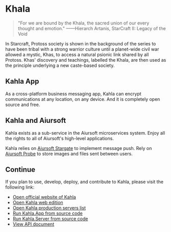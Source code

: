 # Khala

>"For we are bound by the Khala, the sacred union of our every thought and emotion."
>——Hierarch Artanis, StarCraft II: Legacy of the Void

In Starcraft, Protoss society is shown in the background of the series to have been tribal with a strong warrior culture until a planet-wide civil war allowed a mystic, Khas, to access a natural psionic link shared by all Protoss. Khas' discovery and teachings, labelled the Khala, are then used as the principle underlying a new caste-based society.  

## Kahla App

As a cross-platform business messaging app, Kahla can encrypt communications at any location, on any device. And it is completely open source and free.

## Kahla and Aiursoft

Kahla exists as a sub-service in the Aiursoft microservices system. Enjoy all the rights to all of Aiursoft's high-level applications.

Kahla relies on [Aiursoft Stargate](../Stargate/What%20is%20Stargate.md) to implement message push. Rely on [Aiursoft Probe](../Integrated%20Website/Getting%20Started.md) to store images and files sent between users.

## Continue

If you plan to use, develop, deploy, and contribute to Kahla, please visit the following link:

* [Open official website of Kahla](https://www.kahla.app)
* [Open Kahla web edition](https://web.kahla.app)
* [Open Kahla production servers list](https://www.kahla.app/servers)
* [Run Kahla.App from source code](https://github.com/AiursoftWeb/Kahla.App)
* [Run Kahla.Server from source code](https://github.com/AiursoftWeb/Kahla)
* [View API document](./servers.md)
